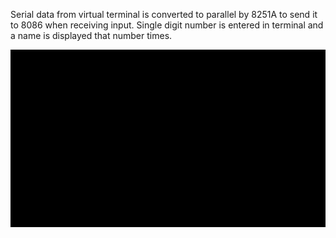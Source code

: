Serial data from virtual terminal is converted
to parallel by 8251A to send it to 8086 
when receiving input. Single digit number is entered in terminal and
a name is displayed that number times.

![terminal_display_name](../assets/terminal_display_name.gif)
